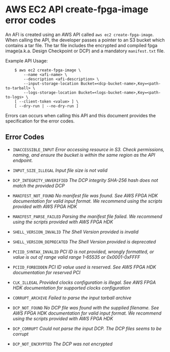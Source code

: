 # AWS EC2 API create-fpga-image error codes

An AFI is created using an AWS API called `aws ec2 create-fpga-image`. When calling the API, the developer passes a pointer to an S3 bucket which contains a tar file.  The tar file includes the encrypted and compiled fpga image(a.k.a. Design Checkpoint or DCP) and a mandatory `manifest.txt` file. 

Example API Usage:
```
    $ aws ec2 create-fpga-image \
        --name <afi-name> \
        --description <afi-description> \
        --input-storage-location Bucket=<dcp-bucket-name>,Key=<path-to-tarball> \
        --logs-storage-location Bucket=<logs-bucket-name>,Key=<path-to-logs> \
	[ --client-token <value> ] \
	[ --dry-run | --no-dry-run ]
```

Errors can occurs when calling this API and this document provides the specification for the error codes.  

## Error Codes

* `INACCESSIBLE_INPUT` 
      *Error accessing resource in S3. Check permissions, naming, and ensure the bucket is within the same region as the API endpoint.*
      
* `INPUT_SIZE_ILLEGAL`
      *Input file size is not valid*
      
* `DCP_INTEGRITY_UNVERIFIED`
      *The DCP integrity SHA-256 hash does not match the provided DCP*
      
* `MANIFEST_NOT_FOUND`
      *No manifest file was found. See AWS FPGA HDK documentation for valid input format. We recommend using the scripts provided with AWS FPGA HDK*
      
* `MANIFEST_PARSE_FAILED`
      *Parsing the manifest file failed. We recommend using the scripts provided with AWS FPGA HDK*
      
* `SHELL_VERSION_INVALID`
      *The Shell Version provided is invalid*
      
* `SHELL_VERSION_DEPRECATED`
      *The Shell Version provided is deprecated*
      
* `PCIID_SYNTAX_INVALID`
      *PCI ID is not provided, wrongly formatted, or value is out of range valid range 1-65535 or 0x0001-0xFFFF*
      
* `PCIID_FORBIDDEN`
      *PCI ID value used is reserved. See AWS FPGA HDK documentation for reserved PCI*
      
* `CLK_ILLEGAL`
      *Provided clocks configuration is illegal. See AWS FPGA HDK documentation for supported clocks configuration*
      
* `CORRUPT_ARCHIVE`
      *Failed to parse the input tarball archive*
      
* `DCP_NOT_FOUND`
      *No DCP file was found with the supplied filename. See AWS FPGA HDK documentation for valid input format. We recommend using the scripts provided with AWS FPGA HDK*
      
* `DCP_CORRUPT`
      *Could not parse the input DCP. The DCP files seems to be corrupt*
 
* `DCP_NOT_ENCRYPTED`
      *The DCP was not encrypted*


